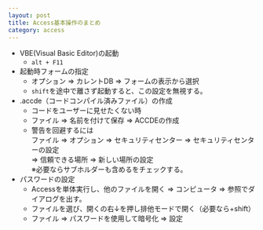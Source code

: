 ```yaml
---
layout: post
title: Access基本操作のまとめ
category: access
---
```

- VBE(Visual Basic Editor)の起動
	* `alt + F11`
- 起動時フォームの指定
	* オプション ⇒ カレントDB ⇒ フォームの表示から選択
	* `shift`を途中で離さず起動すると、この設定を無視する。
- .accde（コードコンパイル済みファイル）の作成
	* コードをユーザーに見せたくない時
	* ファイル ⇒ 名前を付けて保存 ⇒ ACCDEの作成
	* 警告を回避するには  
	ファイル ⇒ オプション ⇒ セキュリティセンター ⇒ セキュリティセンターの設定  
	⇒ 信頼できる場所 ⇒ 新しい場所の設定  
	※必要ならサブホルダーも含めるをチェックする。
- パスワードの設定
	* Accessを単体実行し、他のファイルを開く ⇒ コンピュータ ⇒ 参照でダイアログを出す。
	* ファイルを選び、開くの右↓を押し排他モードで開く（必要なら+shift）
	* ファイル ⇒ パスワードを使用して暗号化 ⇒ 設定
